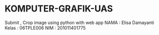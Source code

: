 # KOMPUTER-GRAFIK-UAS
Submit , Crop image using python with web app
NAMA : Elisa Damayanti
Kelas : 06TPLE006
NIM : 201011401775
